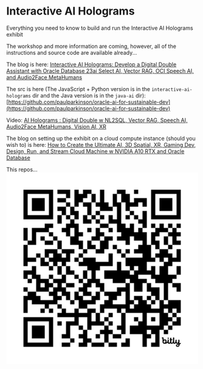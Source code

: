 # Interactive AI Holograms
Everything you need to know to build and run the Interactive AI Holograms exhibit

The workshop and more information are coming, however, all of the instructions and source code are available already...

The blog is here: 
[Interactive AI Holograms: Develop a Digital Double Assistant with Oracle Database 23ai Select AI, Vector RAG, OCI Speech AI, and Audio2Face MetaHumans](https://www.linkedin.com/pulse/interactive-ai-holograms-develop-digital-double-oracle-paul-parkinson-zdpjf)

The src is here (The JavaScript + Python version is in the `interactive-ai-holograms` dir and the Java version is in the `java-ai` dir): 
[https://github.com/paulparkinson/oracle-ai-for-sustainable-dev](https://github.com/paulparkinson/oracle-ai-for-sustainable-dev)

Video:
[AI Holograms : Digital Double w NL2SQL, Vector RAG, Speech AI, Audio2Face MetaHumans, Vision AI, XR](https://youtu.be/wNm1tXGOtx8)

The blog on setting up the exhibit on a cloud compute instance (should you wish to) is here: 
[How to Create the Ultimate AI, 3D Spatial, XR, Gaming Dev, Design, Run, and Stream Cloud Machine w NVIDIA A10 RTX and Oracle Database](https://www.linkedin.com/pulse/how-create-ultimate-ai-3d-spatial-xr-gaming-dev-design-paul-parkinson-kipge)


This repos...
![aiholo repos qr code](images/bit.ly_interactive-ai-holograms.png "Title")

